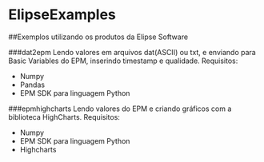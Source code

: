 # ElipseExamples
##Exemplos utilizando os produtos da Elipse Software

###dat2epm
Lendo valores em arquivos dat(ASCII) ou txt, e enviando para Basic Variables do EPM, inserindo timestamp e qualidade. 
  Requisitos:
  - Numpy
  - Pandas
  - EPM SDK para linguagem Python

###epmhighcharts
Lendo valores do EPM e criando gráficos com a biblioteca HighCharts. 
  Requisitos:
  - Numpy
  - EPM SDK para linguagem Python
  - Highcharts



